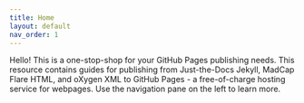 ```yaml
---
title: Home
layout: default
nav_order: 1
---
```


Hello! This is a one-stop-shop for your GitHub Pages publishing needs. This resource contains guides for publishing from Just-the-Docs Jekyll, MadCap Flare HTML, and oXygen XML to GitHub Pages - a free-of-charge hosting service for webpages. Use the navigation pane on the left to learn more.
